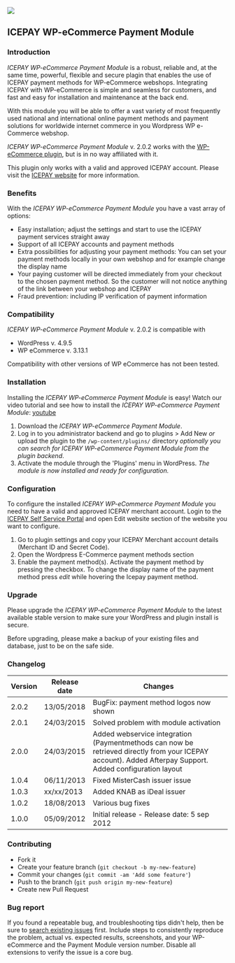 ![](https://icepay.com/app/themes/icepay/dist/images/logos/logo_icepay.svg)

## ICEPAY WP-eCommerce Payment Module

### Introduction


*ICEPAY WP-eCommerce Payment Module* is a robust, reliable and, at the same time, powerful, flexible and secure plagin that enables the use of ICEPAY payment methods for WP-eCommerce webshops. Integrating ICEPAY with WP-eCommerce is simple and seamless for customers, and fast and easy for installation and maintenance at the back end.
 
With this module you will be able to offer a vast variety of most frequently used national and international online payment methods and payment solutions for worldwide internet commerce in you Wordpress WP e-Commerce webshop.
 
*ICEPAY WP-eCommerce Payment Module* v. 2.0.2 works with the [WP-eCommerce plugin](http://wordpress.org/extend/plugins/wp-e-commerce/), but is in no way affiliated with it.


This plugin only works with a valid and approved ICEPAY account. Please visit the [ICEPAY website](http://www.icepay.com/) for more information.
 
### Benefits
 
With the *ICEPAY WP-eCommerce Payment Module* you have a vast array of options:

* Easy installation; adjust the settings and start to use the ICEPAY payment services straight away
* Support of all ICEPAY accounts and payment methods
* Extra possibilities for adjusting your payment methods: You can set your payment methods locally in your own webshop and for example change the display name
* Your paying customer will be directed immediately from your checkout to the chosen payment method. So the customer will not notice anything of the link between your webshop and ICEPAY
* Fraud prevention: including IP verification of payment information


### Compatibility
 
*ICEPAY WP-eCommerce Payment Module* v. 2.0.2 is compatible with
* WordPress v. 4.9.5
* WP eCommerce v. 3.13.1
 
Compatibility with other versions of WP eCommerce has not been tested.
 
### Installation

Installing the *ICEPAY WP-eCommerce Payment Module* is easy! Watch our video tutorial and see how to install the *ICEPAY WP-eCommerce Payment Module*:
[youtube](https://www.youtube.com/watch?v=FJCEUbAkQaI)

1. Download the *ICEPAY WP-eCommerce Payment Module*.
2. Log in to you administrator backend and go to plugins > Add New *or* upload the plugin to the `/wp-content/plugins/` directory
*optionally you can search for *ICEPAY WP-eCommerce Payment Module* from the plugin backend*.
3. Activate the module through the 'Plugins' menu in WordPress.
 *The module is now installed and ready for configuration.*
 
### Configuration
 
To configure the installed *ICEPAY WP-eCommerce Payment Module* you need to have a valid and approved ICEPAY merchant account. Login to the [ICEPAY Self Service Portal](https://portal.icepay.com/NL/Login) and open Edit website section of the website you want to configure.

1. Go to plugin settings and copy your ICEPAY Merchant account details (Merchant ID and Secret Code).
2. Open the Wordpress E-Commerce payment methods section
3. Enable the payment method(s). Activate the payment method by pressing the checkbox. To change the display name of the payment method press *edit* while hovering the Icepay payment method.

### Upgrade
Please upgrade the *ICEPAY WP-eCommerce Payment Module* to the latest available stable version to make sure your WordPress and plugin install is secure.

Before upgrading, please make a backup of your existing files and database, just to be on the safe side. 

### Changelog

Version      | Release date   | Changes
------------ | -------------- | ------------------------
2.0.2       |13/05/2018 | BugFix: payment method logos now shown
2.0.1       |24/03/2015 | Solved problem with module activation
2.0.0        | 24/03/2015    | Added webservice integration (Paymentmethods can now be retrieved directly from your ICEPAY account). Added Afterpay Support. Added configuration layout
1.0.4        | 06/11/2013     | Fixed MisterCash issuer issue 
1.0.3       | xx/xx/2013     | Added KNAB as iDeal issuer
1.0.2        | 18/08/2013     | Various bug fixes
1.0.0         | 05/09/2012     | Initial release - Release date: 5 sep 2012

### Contributing

* Fork it
* Create your feature branch (`git checkout -b my-new-feature`)
* Commit your changes (`git commit -am 'Add some feature'`)
* Push to the branch (`git push origin my-new-feature`)
* Create new Pull Request

### Bug report

If you found a repeatable bug, and troubleshooting tips didn't help, then be sure to [search existing issues]( https://github.com/ICEPAY/WP-eCommerce/issues) first. Include steps to consistently reproduce the problem, actual vs. expected results, screenshots, and your WP-eCommerce and the Payment Module version number. Disable all extensions to verify the issue is a core bug.

